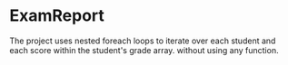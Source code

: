 # ExamReport
The project uses nested foreach loops to iterate over each student and each score within the student's grade array. without using any function.
